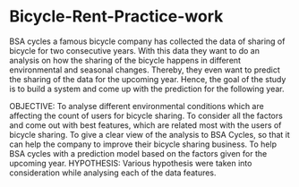 # Bicycle-Rent-Practice-work
BSA cycles a famous bicycle company has collected the data of sharing of bicycle for two consecutive years. With this data they want to do an analysis on how the sharing of the bicycle happens in different environmental and seasonal changes. Thereby, they even want to predict the sharing of the data for the upcoming year. Hence, the goal of the study is to build a system and come up with the prediction for the following year.

OBJECTIVE:
To analyse different environmental conditions which are affecting the count of users for bicycle sharing.
To consider all the factors and come out with best features, which are related most with the users of bicycle sharing.
To give a clear view of the analysis to BSA Cycles, so that it can help the company to improve their bicycle sharing business.
To help BSA cycles with a prediction model based on the factors given for the upcoming year.
HYPOTHESIS:
Various hypothesis were taken into consideration while analysing each of the data features.
